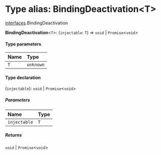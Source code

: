 # Type alias: BindingDeactivation\<T>

[interfaces](/auto-docs/free-layout-editor/modules/interfaces.md).BindingDeactivation

**BindingDeactivation**<`T`>: (`injectable`: `T`) => `void` | `Promise`<`void`>

#### Type parameters

| Name | Type |
| :------ | :------ |
| `T` | `unknown` |

#### Type declaration

(`injectable`): `void` | `Promise`<`void`>

##### Parameters

| Name | Type |
| :------ | :------ |
| `injectable` | `T` |

##### Returns

`void` | `Promise`<`void`>
